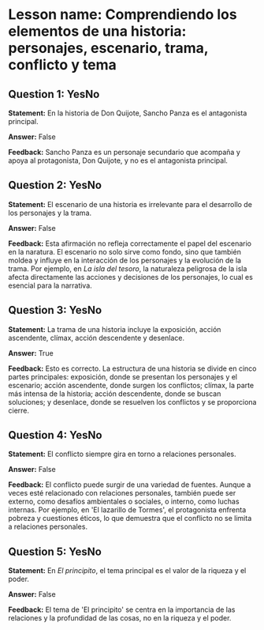 # Lesson name: Comprendiendo los elementos de una historia: personajes, escenario, trama, conflicto y tema

## Question 1: YesNo

**Statement:** En la historia de Don Quijote, Sancho Panza es el antagonista principal.

**Answer:** False

**Feedback:**
Sancho Panza es un personaje secundario que acompaña y apoya al protagonista, Don Quijote, y no es el antagonista principal.


## Question 2: YesNo

**Statement:** El escenario de una historia es irrelevante para el desarrollo de los personajes y la trama.

**Answer:** False

**Feedback:**
Esta afirmación no refleja correctamente el papel del escenario en la naratura. El escenario no solo sirve como fondo, sino que también moldea y influye en la interacción de los personajes y la evolución de la trama. Por ejemplo, en *La isla del tesoro*, la naturaleza peligrosa de la isla afecta directamente las acciones y decisiones de los personajes, lo cual es esencial para la narrativa.


## Question 3: YesNo

**Statement:** La trama de una historia incluye la exposición, acción ascendente, clímax, acción descendente y desenlace.

**Answer:** True

**Feedback:**
Esto es correcto. La estructura de una historia se divide en cinco partes principales: exposición, donde se presentan los personajes y el escenario; acción ascendente, donde surgen los conflictos; clímax, la parte más intensa de la historia; acción descendente, donde se buscan soluciones; y desenlace, donde se resuelven los conflictos y se proporciona cierre.


## Question 4: YesNo

**Statement:** El conflicto siempre gira en torno a relaciones personales.

**Answer:** False

**Feedback:**
El conflicto puede surgir de una variedad de fuentes. Aunque a veces esté relacionado con relaciones personales, también puede ser externo, como desafíos ambientales o sociales, o interno, como luchas internas. Por ejemplo, en 'El lazarillo de Tormes', el protagonista enfrenta pobreza y cuestiones éticos, lo que demuestra que el conflicto no se limita a relaciones personales.


## Question 5: YesNo

**Statement:** En *El principito*, el tema principal es el valor de la riqueza y el poder.

**Answer:** False

**Feedback:**
El tema de 'El principito' se centra en la importancia de las relaciones y la profundidad de las cosas, no en la riqueza y el poder.

